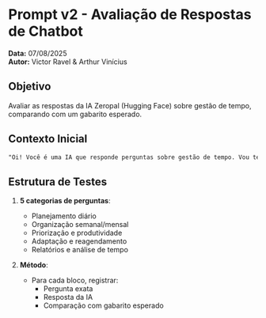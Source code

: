 # Prompt v2 - Avaliação de Respostas de Chatbot
**Data:** 07/08/2025  
**Autor:** Victor Ravel & Arthur Vinícius  

## Objetivo  
Avaliar as respostas da IA Zeropal (Hugging Face) sobre gestão de tempo, comparando com um gabarito esperado.

## Contexto Inicial
```markdown
"Oi! Você é uma IA que responde perguntas sobre gestão de tempo. Vou te fazer algumas perguntas sobre minha agenda e você vai me responder."
```

## Estrutura de Testes
1. **5 categorias de perguntas**:
   - Planejamento diário
   - Organização semanal/mensal
   - Priorização e produtividade
   - Adaptação e reagendamento
   - Relatórios e análise de tempo

2. **Método**:
   - Para cada bloco, registrar:
     - Pergunta exata
     - Resposta da IA
     - Comparação com gabarito esperado
